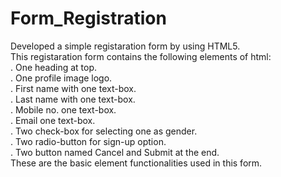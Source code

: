 # Form_Registration

Developed a simple registaration form by using HTML5.<br>
This registaration form contains the following elements of html:<br>
. One heading at top.<br>
. One profile image logo.<br>
. First name with one text-box.<br>
. Last name with one text-box.<br>
. Mobile no. one text-box.<br>
. Email one text-box.<br>
. Two check-box for selecting one as gender.<br>
. Two radio-button for sign-up option.<br>
. Two button named Cancel and Submit at the end.<br>
These are the basic element functionalities used in this form.

